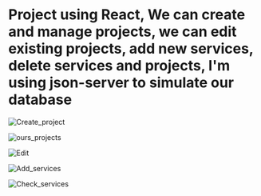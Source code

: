 

<h1>Project using React, We can create and manage projects, we can edit existing projects, add new services, delete services and projects, I'm using json-server to simulate our database</h1>
<div class="main">

![Create_project](https://github.com/JohannSarate/Project/assets/50882638/9797c064-c602-420d-82af-da5edaa6dbc9)

![ours_projects](https://github.com/JohannSarate/Project/assets/50882638/1f585d3e-7d4f-4990-9c74-be302ceed6d3)

![Edit](https://github.com/JohannSarate/Project/assets/50882638/72abcaa5-6881-4833-9ee7-46bfc4fec7cc)

![Add_services](https://github.com/JohannSarate/Project/assets/50882638/d26a0f17-cb3b-41b0-8737-3f8d174bd006)

![Check_services](https://github.com/JohannSarate/Project/assets/50882638/d227d784-ab64-47a4-8edc-4a69072815e2)

</div>
